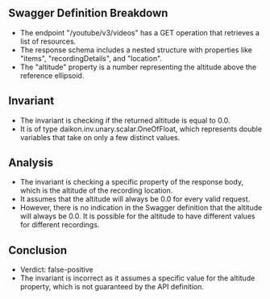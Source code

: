 ## Swagger Definition Breakdown
- The endpoint "/youtube/v3/videos" has a GET operation that retrieves a list of resources.
- The response schema includes a nested structure with properties like "items", "recordingDetails", and "location".
- The "altitude" property is a number representing the altitude above the reference ellipsoid.

## Invariant
- The invariant is checking if the returned altitude is equal to 0.0.
- It is of type daikon.inv.unary.scalar.OneOfFloat, which represents double variables that take on only a few distinct values.

## Analysis
- The invariant is checking a specific property of the response body, which is the altitude of the recording location.
- It assumes that the altitude will always be 0.0 for every valid request.
- However, there is no indication in the Swagger definition that the altitude will always be 0.0. It is possible for the altitude to have different values for different recordings.

## Conclusion
- Verdict: false-positive
- The invariant is incorrect as it assumes a specific value for the altitude property, which is not guaranteed by the API definition.

